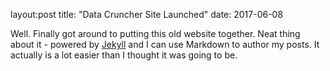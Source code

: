 layout:post
title: "Data Cruncher Site Launched"
date: 2017-06-08


Well. Finally got around to putting this old website together. Neat thing about it - powered by [Jekyll](http://jekyllrb.com) and I can use Markdown to author my posts. It actually is a lot easier than I thought it was going to be.
